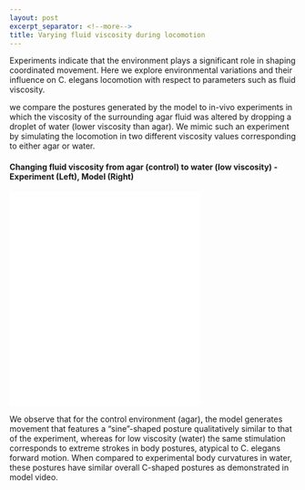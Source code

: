 ```yaml
---
layout: post
excerpt_separator: <!--more-->
title: Varying fluid viscosity during locomotion 
---
```


Experiments indicate that the environment plays a significant role in shaping coordinated movement. Here we explore environmental variations and their influence on C. elegans locomotion with respect to parameters such as fluid viscosity. 

we compare the postures generated by the model to in-vivo experiments in which the viscosity of the surrounding agar fluid was altered by dropping a droplet of water (lower viscosity than agar). We mimic such an experiment by simulating the locomotion in two different viscosity values corresponding to either agar or water.

#### Changing fluid viscosity from agar (control) to water (low viscosity) - Experiment (Left), Model (Right)

<iframe width="336" height="188" src="/CelegansWholeIntegration/media/fluid_variation_exp.mp4" frameborder="0" allow="accelerometer; autoplay; encrypted-media; gyroscope; picture-in-picture" allowfullscreen></iframe>   <iframe width="336" height="188" src="/CelegansWholeIntegration/media/fluid_variation_model.mp4" frameborder="0" allow="accelerometer; autoplay; encrypted-media; gyroscope; picture-in-picture" allowfullscreen></iframe>

We observe that for the control environment (agar), the model generates movement that features a “sine”-shaped posture qualitatively similar to that of the experiment, whereas for low viscosity (water) the same stimulation corresponds to extreme strokes in body postures, atypical to C. elegans forward motion. When compared to experimental body curvatures in water, these postures have similar overall C-shaped postures as demonstrated in model video.
